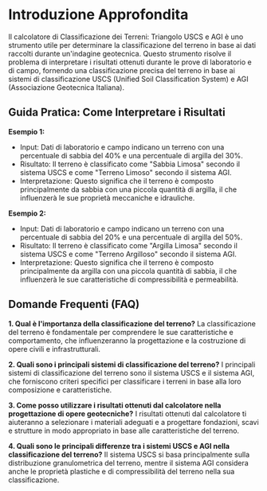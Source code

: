 # Introduzione Approfondita
Il calcolatore di Classificazione dei Terreni: Triangolo USCS e AGI è uno strumento utile per determinare la classificazione del terreno in base ai dati raccolti durante un'indagine geotecnica. Questo strumento risolve il problema di interpretare i risultati ottenuti durante le prove di laboratorio e di campo, fornendo una classificazione precisa del terreno in base ai sistemi di classificazione USCS (Unified Soil Classification System) e AGI (Associazione Geotecnica Italiana).

## Guida Pratica: Come Interpretare i Risultati

**Esempio 1:**
- Input: Dati di laboratorio e campo indicano un terreno con una percentuale di sabbia del 40% e una percentuale di argilla del 30%.
- Risultato: Il terreno è classificato come "Sabbia Limosa" secondo il sistema USCS e come "Terreno Limoso" secondo il sistema AGI.
- Interpretazione: Questo significa che il terreno è composto principalmente da sabbia con una piccola quantità di argilla, il che influenzerà le sue proprietà meccaniche e idrauliche.

**Esempio 2:**
- Input: Dati di laboratorio e campo indicano un terreno con una percentuale di sabbia del 20% e una percentuale di argilla del 50%.
- Risultato: Il terreno è classificato come "Argilla Limosa" secondo il sistema USCS e come "Terreno Argilloso" secondo il sistema AGI.
- Interpretazione: Questo significa che il terreno è composto principalmente da argilla con una piccola quantità di sabbia, il che influenzerà le sue caratteristiche di compressibilità e permeabilità.

## Domande Frequenti (FAQ)

**1. Qual è l'importanza della classificazione del terreno?**
La classificazione del terreno è fondamentale per comprendere le sue caratteristiche e comportamento, che influenzeranno la progettazione e la costruzione di opere civili e infrastrutturali.

**2. Quali sono i principali sistemi di classificazione del terreno?**
I principali sistemi di classificazione del terreno sono il sistema USCS e il sistema AGI, che forniscono criteri specifici per classificare i terreni in base alla loro composizione e caratteristiche.

**3. Come posso utilizzare i risultati ottenuti dal calcolatore nella progettazione di opere geotecniche?**
I risultati ottenuti dal calcolatore ti aiuteranno a selezionare i materiali adeguati e a progettare fondazioni, scavi e strutture in modo appropriato in base alle caratteristiche del terreno.

**4. Quali sono le principali differenze tra i sistemi USCS e AGI nella classificazione del terreno?**
Il sistema USCS si basa principalmente sulla distribuzione granulometrica del terreno, mentre il sistema AGI considera anche le proprietà plastiche e di compressibilità del terreno nella sua classificazione.